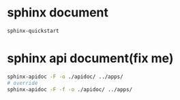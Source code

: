 # sphinx document
```sh
sphinx-quickstart
```

# sphinx api document(fix me)
```sh
sphinx-apidoc -F -o ./apidoc/ ../apps/
# override
sphinx-apidoc -F -f -o ./apidoc/ ../apps/
```
